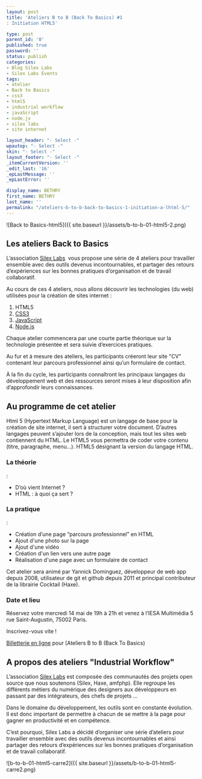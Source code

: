 ```yaml
---
layout: post
title: 'Ateliers B to B (Back To Basics) #1
: Initiation HTML5'

type: post
parent_id: '0'
published: true
password: ''
status: publish
categories:
- Blog Silex Labs
- Silex Labs Events
tags:
- atelier
- Back to Basics
- css3
- html5
- industrial workflow
- javaScript
- node.js
- silex labs
- site internet

layout_header: "- Select -"
wpautop: "- Select -"
skin: "- Select -"
layout_footer: "- Select -"
_itemCurrentVersion: ''
_edit_last: '16'
_epLastMessage: ''
_epLastError: ''

display_name: BETHRY
first_name: BETHRY
last_name: ''
permalink: "/ateliers-b-to-b-back-to-basics-1-initiation-a-lhtml-5/"
---
```


![Back to Basics-html5]({{ site.baseurl }}/assets/b-to-b-01-html5-2.png)

Les ateliers Back to Basics
---------------------------

L’association [Silex Labs](https://www.silexlabs.org/ "Site silex labs")  vous propose une série de 4 ateliers pour travailler ensemble avec des outils devenus incontournables, et partager des retours d’expériences sur les bonnes pratiques d’organisation et de travail collaboratif.

Au cours de ces 4 ateliers, nous allons découvrir les technologies (du web) utilisées pour la création de sites internet
: 
1.  HTML5
2.  [CSS3](https://www.silexlabs.org/201972/the-blog/blog-silex-labs/ateliers-b-to-b-back-to-basics-2-notions-css3/ "Atelier CSS3")
3.  [JavaScript](https://www.silexlabs.org/201975/the-blog/blog-silex-labs/ateliers-b-to-b-back-to-basics-3-utilisation-de-javascript/ "Atelier JavaScript")
4.  [Node.js](https://www.silexlabs.org/201977/the-blog/blog-silex-labs/ateliers-b-to-b-back-to-basics-4-debuter-node-js "Atelier nodejs")

Chaque atelier commencera par une courte partie théorique sur la technologie présentée et sera suivie d’exercices pratiques.

Au fur et à mesure des ateliers, les participants créeront leur site "CV" contenant leur parcours professionnel ainsi qu’un formulaire de contact.

À la fin du cycle, les participants connaîtront les principaux langages du développement web et des ressources seront mises à leur disposition afin d’approfondir leurs connaissances.

Au programme de cet atelier
---------------------------

Html 5 (Hypertext Markup Language) est un langage de base pour la création de site internet, il sert à structurer votre document. D’autres langages peuvent s’ajouter lors de la conception, mais tout les sites web contiennent du HTML. Le HTML5 vous permettra de coder votre contenu (titre, paragraphe, menu…). HTML5 désignant la version du langage HTML.

### La théorie
: 
*   D’où vient Internet ?
*   HTML
: à quoi ça sert ?

### La pratique
: 
*   Création d’une page “parcours professionnel” en HTML
*   Ajout d'une photo sur la page
*   Ajout d'une vidéo
*   Création d'un lien vers une autre page
*   Réalisation d'une page avec un formulaire de contact

Cet atelier sera animé par Yannick Dominguez, développeur de web app depuis 2008, utilisateur de git et github depuis 2011 et principal contributeur de la librairie Cocktail (Haxe).

### Date et lieu

Réservez votre mercredi 14 mai de 19h à 21h et venez à l’IESA Multimédia 5 rue Saint-Augustin, 75002 Paris.

Inscrivez-vous vite !

[Billetterie en ligne](http://www.eventbrite.fr/r/etckt) pour [Ateliers B to B (Back To Basics)


A propos des ateliers "Industrial Workflow"
-------------------------------------------

L’association [Silex Labs](https://www.silexlabs.org/) est composée des communautés des projets open source que nous soutenons (Silex, Haxe, amfphp). Elle regroupe les différents métiers du numérique des designers aux développeurs en passant par des intégrateurs, des chefs de projets ...

Dans le domaine du développement, les outils sont en constante évolution. Il est donc important de permettre à chacun de se mettre à la page pour gagner en productivité et en compétence.

C’est pourquoi, Silex Labs a décidé d’organiser une série d’ateliers pour travailler ensemble avec des outils devenus incontournables et ainsi partager des retours d’expériences sur les bonnes pratiques d’organisation et de travail collaboratif.

![b-to-b-01-html5-carre2]({{ site.baseurl }}/assets/b-to-b-01-html5-carre2.png)